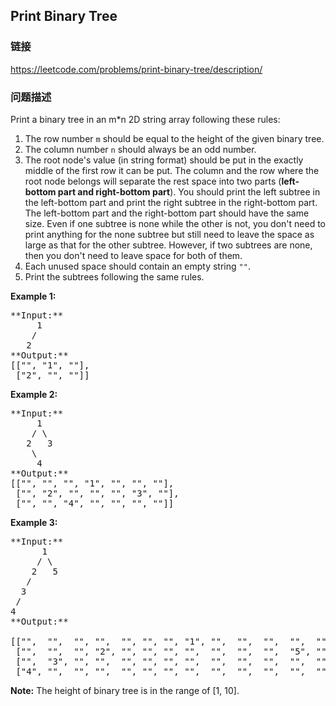 ## Print Binary Tree  
### 链接  
https://leetcode.com/problems/print-binary-tree/description/  
### 问题描述
Print a binary tree in an m*n 2D string array following these rules: 

1. The row number `m` should be equal to the height of the given binary tree.
1. The column number `n` should always be an odd number.
1. The root node's value (in string format) should be put in the exactly middle of the first row it can be put. The column and the row where the root node belongs will separate the rest space into two parts (**left-bottom part and right-bottom part**). You should print the left subtree in the left-bottom part and print the right subtree in the right-bottom part. The left-bottom part and the right-bottom part should have the same size. Even if one subtree is none while the other is not, you don't need to print anything for the none subtree but still need to leave the space as large as that for the other subtree. However, if two subtrees are none, then you don't need to leave space for both of them. 
1. Each unused space should contain an empty string `""`.
1. Print the subtrees following the same rules.

**Example 1:**<br />
<pre>
**Input:**
     1
    /
   2
**Output:**
[["", "1", ""],
 ["2", "", ""]]
</pre>


**Example 2:**<br />
<pre>
**Input:**
     1
    / \
   2   3
    \
     4
**Output:**
[["", "", "", "1", "", "", ""],
 ["", "2", "", "", "", "3", ""],
 ["", "", "4", "", "", "", ""]]
</pre>


**Example 3:**<br />
<pre>
**Input:**
      1
     / \
    2   5
   / 
  3 
 / 
4 
**Output:**

[["",  "",  "", "",  "", "", "", "1", "",  "",  "",  "",  "", "", ""]
 ["",  "",  "", "2", "", "", "", "",  "",  "",  "",  "5", "", "", ""]
 ["",  "3", "", "",  "", "", "", "",  "",  "",  "",  "",  "", "", ""]
 ["4", "",  "", "",  "", "", "", "",  "",  "",  "",  "",  "", "", ""]]
</pre>


**Note:**
The height of binary tree is in the range of [1, 10].

